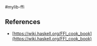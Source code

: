 #mylib-ffi

## References

- [https://wiki.haskell.org/FFI_cook_book](https://wiki.haskell.org/FFI_cook_book)
